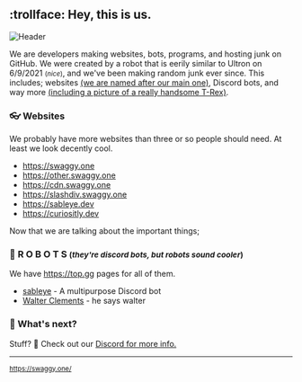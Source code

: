 ## :trollface: Hey, this is us.

![Header](https://cdn.swaggy.one/files/imgs/discord-header-logo.png)

We are developers making websites, bots, programs, and hosting junk on GitHub. We were created by a robot that is eerily similar to Ultron on 6/9/2021 <small>(*nice*)</small>, and we've been making random junk ever since. This includes; websites [(we are named after our main one)](https://swaggy.one/), Discord bots, and way more [(including a picture of a really handsome T-Rex)](https://cdn.swaggy.one/files/imgs/feared.png).

### 👓 Websites

We probably have more websites than three or so people should need. At least we look decently cool.

- https://swaggy.one
- https://other.swaggy.one
- https://cdn.swaggy.one
- https://slashdiv.swaggy.one
- https://sableye.dev
- https://curiositly.dev

Now that we are talking about the important things;

### 🤖 **R O B O T S**  <small>(*they're discord bots, but robots sound cooler*)</small>

We have https://top.gg pages for all of them.

- [sableye](https://top.gg/bot/854618157901283358) - A multipurpose Discord bot
- [Walter Clements](https://top.gg/bot/877271681457082438) - he says walter

###  🦝 What's next?

Stuff? 🤷 Check out our [Discord for more info.](https://swaggy.one/r/discord)

---

<sub>https://swaggy.one/</sub>

<!--
last updated on 11/2/21
-->
